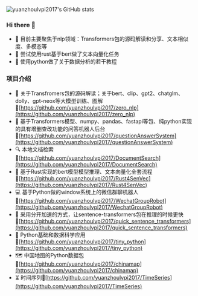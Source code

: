 <!-- <img align="right" src="https://github-readme-stats.vercel.app/api?username=yuanzhoulvpi2017&show_icons=true&icon_color=CE1D2D&text_color=718096&bg_color=ffffff&hide_title=true" /> -->
![yuanzhoulvpi2017's GitHub stats](https://github-readme-stats.vercel.app/api?username=yuanzhoulvpi2017&show_icons=true&theme=chartreuse-dark)


### Hi there 👋

- 🎯 目前主要聚焦于nlp领域：Transformers包的源码解读和分享、文本相似度、多模态等
- 🚀 尝试使用rust基于bert做了文本向量化任务
- 📝 使用python做了关于数据分析的若干教程

### 项目介绍
- 🤗 关于Transfromers包的源码解读；关于bert、clip、gpt2、chatglm、dolly、gpt-neox等大模型训练、图解🔗[https://github.com/yuanzhoulvpi2017/zero_nlp](https://github.com/yuanzhoulvpi2017/zero_nlp)
- 🤖 基于Transformers模型、numpy、pandas、fastapi等包、纯python实现的具有增删查改功能的问答机器人后台🔗[https://github.com/yuanzhoulvpi2017/questionAnswerSystem](https://github.com/yuanzhoulvpi2017/questionAnswerSystem)
- 🔍 本地文档检索🔗[https://github.com/yuanzhoulvpi2017/DocumentSearch](https://github.com/yuanzhoulvpi2017/DocumentSearch)
- 🦀 基于Rust实现的bert模型模型推理、文本向量化全套流程🔗[https://github.com/yuanzhoulvpi2017/Rust4SenVec](https://github.com/yuanzhoulvpi2017/Rust4SenVec)
- 💻 基于Python做的window系统上的微信群聊机器人🔗[https://github.com/yuanzhoulvpi2017/WechatGroupRobot](https://github.com/yuanzhoulvpi2017/WechatGroupRobot)
- 💨 采用分开加速的方式，让sentence-transformers包在推理的时候更快🔗[https://github.com/yuanzhoulvpi2017/quick_sentence_transformers](https://github.com/yuanzhoulvpi2017/quick_sentence_transformers)
- 🐍 Python基础和数据科学应用🔗[https://github.com/yuanzhoulvpi2017/tiny_python](https://github.com/yuanzhoulvpi2017/tiny_python)
- 🗺️ 中国地图的Python数据包🔗[https://github.com/yuanzhoulvpi2017/chinamap](https://github.com/yuanzhoulvpi2017/chinamap)
- ⏳ 时间序列🔗[https://github.com/yuanzhoulvpi2017/TimeSeries](https://github.com/yuanzhoulvpi2017/TimeSeries)



